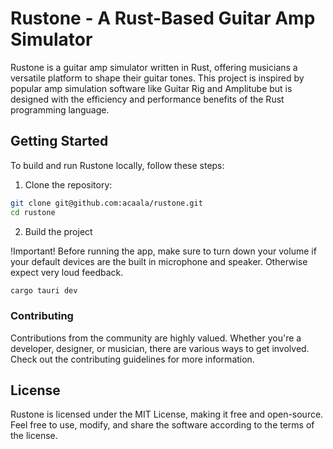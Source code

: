 # Rustone - A Rust-Based Guitar Amp Simulator

Rustone is a guitar amp simulator written in Rust, offering musicians a versatile platform to shape their guitar tones. This project is inspired by popular amp simulation software like Guitar Rig and Amplitube but is designed with the efficiency and performance benefits of the Rust programming language.

## Getting Started

To build and run Rustone locally, follow these steps:

1. Clone the repository:

```bash
git clone git@github.com:acaala/rustone.git
cd rustone
```

2. Build the project

!Important!
Before running the app, make sure to turn down your volume if your default devices are the built in microphone and speaker. Otherwise expect very loud feedback.

```bash
cargo tauri dev
```

### Contributing

Contributions from the community are highly valued. Whether you're a developer, designer, or musician, there are various ways to get involved. Check out the contributing guidelines for more information.

## License

Rustone is licensed under the MIT License, making it free and open-source. Feel free to use, modify, and share the software according to the terms of the license.
